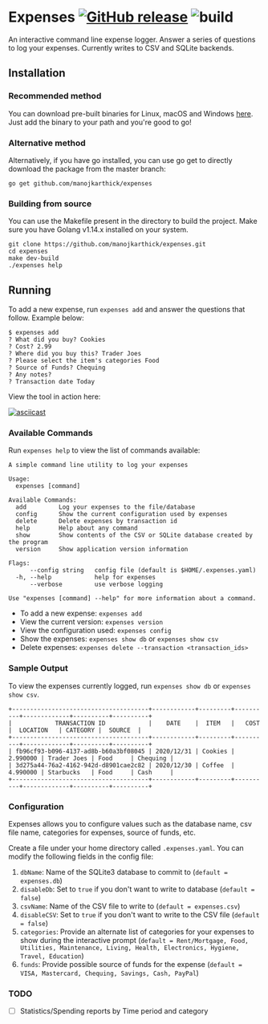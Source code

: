 # Expenses [![GitHub release](https://img.shields.io/github/release/manojkarthick/expenses.svg)](https://github.com/manojkarthick/expenses/releases/) ![build](https://github.com/manojkarthick/expenses/workflows/release/badge.svg)
An interactive command line expense logger. Answer a series of questions to log your expenses. Currently writes to CSV and SQLite backends.

## Installation

### Recommended method
You can download pre-built binaries for Linux, macOS and Windows [here](https://github.com/manojkarthick/expenses/releases). Just add the binary to your path and you're good to go!

### Alternative method
Alternatively, if you have go installed, you can use go get to directly download the package from the master branch:
```
go get github.com/manojkarthick/expenses
``` 

### Building from source
You can use the Makefile present in the directory to build the project. Make sure you have Golang v1.14.x installed on your system.

```
git clone https://github.com/manojkarthick/expenses.git
cd expenses
make dev-build
./expenses help
```

## Running

To add a new expense, run `expenses add` and answer the questions that follow. Example below:

```
$ expenses add
? What did you buy? Cookies
? Cost? 2.99
? Where did you buy this? Trader Joes
? Please select the item's categories Food
? Source of Funds? Chequing
? Any notes?
? Transaction date Today
```

View the tool in action here:
 
 [![asciicast](https://asciinema.org/a/381989.svg)](https://asciinema.org/a/381989)

### Available Commands
Run `expenses help` to view the list of commands available:

```
A simple command line utility to log your expenses

Usage:
  expenses [command]

Available Commands:
  add         Log your expenses to the file/database
  config      Show the current configuration used by expenses
  delete      Delete expenses by transaction id
  help        Help about any command
  show        Show contents of the CSV or SQLite database created by the program
  version     Show application version information

Flags:
      --config string   config file (default is $HOME/.expenses.yaml)
  -h, --help            help for expenses
      --verbose         use verbose logging

Use "expenses [command] --help" for more information about a command.
```

* To add a new expense: `expenses add`
* View the current version: `expenses version`
* View the configuration used: `expenses config`
* Show the expenses: `expenses show db` or `expenses show csv`
* Delete expenses: `expenses delete --transaction <transaction_ids>`


### Sample Output

To view the expenses currently logged, run `expenses show db` or `expenses show csv`.

```
+--------------------------------------+------------+---------+----------+-------------+----------+----------+
|            TRANSACTION ID            |    DATE    |  ITEM   |   COST   |  LOCATION   | CATEGORY |  SOURCE  |
+--------------------------------------+------------+---------+----------+-------------+----------+----------+
| fb96cf93-b096-4137-ad8b-b60a3bf08045 | 2020/12/31 | Cookies | 2.990000 | Trader Joes | Food     | Chequing |
| 3d275a44-76a2-4162-942d-d8901cae2c82 | 2020/12/30 | Coffee  | 4.990000 | Starbucks   | Food     | Cash     |
+--------------------------------------+------------+---------+----------+-------------+----------+----------+
```

### Configuration

Expenses allows you to configure values such as the database name, csv file name, categories for expenses, source of funds, etc.

Create a file under your home directory called `.expenses.yaml`. You can modify the following fields in the config file:

1. `dbName`: Name of the SQLite3 database to commit to (`default = expenses.db`)
2. `disableDb`: Set to `true` if you don't want to write to database (`default = false`)
3. `csvName`: Name of the CSV file to write to (`default = expenses.csv`)
4. `disableCSV`: Set to `true` if you don't want to write to the CSV file (`default = false`)
5. `categories`: Provide an alternate list of categories for your expenses to show during the interactive prompt (`default = Rent/Mortgage, Food, Utilities, Maintenance, Living, Health, Electronics, Hygiene, Travel, Education`)
6. `funds`: Provide possible source of funds for the expense (`default = VISA, Mastercard, Chequing, Savings, Cash, PayPal`)
 

### TODO

* [ ] Statistics/Spending reports by Time period and category










